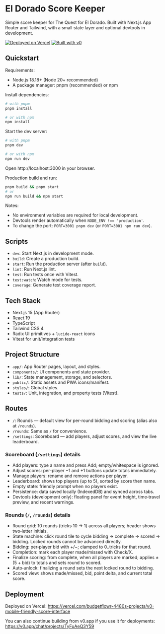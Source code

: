 # El Dorado Score Keeper

Simple score keeper for The Quest for El Dorado. Built with Next.js App Router and Tailwind, with a small state layer and optional devtools in development.

[![Deployed on Vercel](https://img.shields.io/badge/Deployed%20on-Vercel-black?style=for-the-badge&logo=vercel)](https://vercel.com/budgetflowr-4480s-projects/v0-mobile-friendly-score-interface)
[![Built with v0](https://img.shields.io/badge/Built%20with-v0.app-black?style=for-the-badge)](https://v0.app/chat/projects/TyFuAeQ3Y59)

## Quickstart

Requirements:

- Node.js 18.18+ (Node 20+ recommended)
- A package manager: pnpm (recommended) or npm

Install dependencies:

```bash
# with pnpm
pnpm install

# or with npm
npm install
```

Start the dev server:

```bash
# with pnpm
pnpm dev

# or with npm
npm run dev
```

Open http://localhost:3000 in your browser.

Production build and run:

```bash
pnpm build && pnpm start
# or
npm run build && npm start
```

Notes:

- No environment variables are required for local development.
- Devtools render automatically when `NODE_ENV !== 'production'`.
- To change the port: `PORT=3001 pnpm dev` (or `PORT=3001 npm run dev`).

## Scripts

- `dev`: Start Next.js in development mode.
- `build`: Create a production build.
- `start`: Run the production server (after `build`).
- `lint`: Run Next.js lint.
- `test`: Run tests once with Vitest.
- `test:watch`: Watch mode for tests.
- `coverage`: Generate test coverage report.

## Tech Stack

- Next.js 15 (App Router)
- React 19
- TypeScript
- Tailwind CSS 4
- Radix UI primitives + `lucide-react` icons
- Vitest for unit/integration tests

## Project Structure

- `app/`: App Router pages, layout, and styles.
- `components/`: UI components and state provider.
- `lib/`: State management, storage, and selectors.
- `public/`: Static assets and PWA icons/manifest.
- `styles/`: Global styles.
- `tests/`: Unit, integration, and property tests (Vitest).

## Routes

- `/`: Rounds — default view for per-round bidding and scoring (alias also at `/rounds`).
- `/rounds`: Same as `/` for convenience.
- `/settings`: Scoreboard — add players, adjust scores, and view the live leaderboard.

### Scoreboard (`/settings`) details

- Add players: type a name and press Add; empty/whitespace is ignored.
- Adjust scores: per-player −1 and +1 buttons update totals immediately.
- Manage players: rename and remove actions per player.
- Leaderboard: shows top players (up to 5), sorted by score then name.
- Empty state: friendly prompt when no players exist.
- Persistence: data saved locally (IndexedDB) and synced across tabs.
- Devtools (development only): floating panel for event height, time‑travel preview, and recent warnings.

### Rounds (`/`, `/rounds`) details

- Round grid: 10 rounds (tricks 10 → 1) across all players; header shows two‑letter initials.
- State machine: click round tile to cycle bidding → complete → scored → bidding. Locked rounds cannot be advanced directly.
- Bidding: per‑player bid with +/−; clamped to 0..tricks for that round.
- Completion: mark each player made/missed with Check/X.
- Finalize scoring: from complete, when all players are marked; applies ±(5 + bid) to totals and sets round to scored.
- Auto‑unlock: finalizing a round sets the next locked round to bidding.
- Scored view: shows made/missed, bid, point delta, and current total score.

## Deployment

Deployed on Vercel: https://vercel.com/budgetflowr-4480s-projects/v0-mobile-friendly-score-interface

You can also continue building from v0.app if you use it for deployments: https://v0.app/chat/projects/TyFuAeQ3Y59
